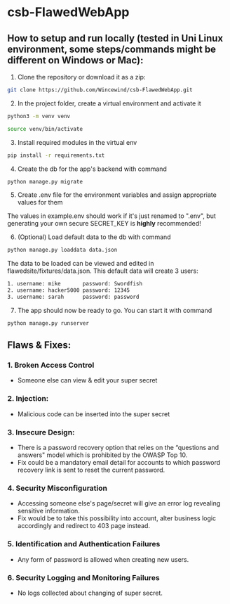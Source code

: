 # csb-FlawedWebApp

## How to setup and run locally (tested in Uni Linux environment, some steps/commands might be different on Windows or Mac):
1.  Clone the repository or download it as a zip:
```bash
git clone https://github.com/Wincewind/csb-FlawedWebApp.git
```

2.  In the project folder, create a virtual environment and activate it
```bash
python3 -m venv venv
```
```bash
source venv/bin/activate
```

3.  Install required modules in the virtual env
```bash
pip install -r requirements.txt
```

4.  Create the db for the app's backend with command
```bash
python manage.py migrate
```

5.  Create .env file for the environment variables and assign appropriate values for them

The values in example.env should work if it's just renamed to ".env", but generating your own secure SECRET_KEY is **highly** recommended!

6.  (Optional) Load default data to the db with command
```bash
python manage.py loaddata data.json
```
The data to be loaded can be viewed and edited in flawedsite/fixtures/data.json.
This default data will create 3 users:
```bash
1. username: mike       password: Swordfish
2. username: hacker5000 password: 12345
3. username: sarah      password: password
```

7.  The app should now be ready to go. You can start it with command
```bash
python manage.py runserver
```



## Flaws & Fixes:

### 1. Broken Access Control
- Someone else can view & edit your super secret

### 2. Injection:
- Malicious code can be inserted into the super secret

### 3. Insecure Design:
- There is a password recovery option that relies on the “questions and answers" model which is prohibited by the OWASP Top 10.
- Fix could be a mandatory email detail for accounts to which password recovery link is sent to reset the current password.

### 4. Security Misconfiguration
- Accessing someone else's page/secret will give an error log revealing sensitive information.
- Fix would be to take this possibility into account, alter business logic accordingly and redirect to 403 page instead.

### 5. Identification and Authentication Failures
- Any form of password is allowed when creating new users.

### 6. Security Logging and Monitoring Failures
- No logs collected about changing of super secret.
